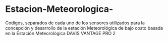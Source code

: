 # Estacion-Meteorologica-
Codigos, separados de cada uno de los sensores utilizados para la concepción y desarrollo de la estación Meteorológica  de bajo costo basada en la Estación Meteorológica DAVIS VANTAGE PRO 2
